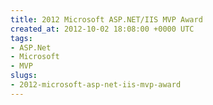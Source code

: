 ```yaml
---
title: 2012 Microsoft ASP.NET/IIS MVP Award
created_at: 2012-10-02 18:08:00 +0000 UTC
tags:
- ASP.Net
- Microsoft
- MVP
slugs:
- 2012-microsoft-asp-net-iis-mvp-award
---
```


